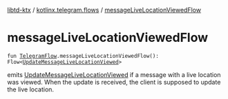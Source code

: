 [libtd-ktx](../index.md) / [kotlinx.telegram.flows](index.md) / [messageLiveLocationViewedFlow](./message-live-location-viewed-flow.md)

# messageLiveLocationViewedFlow

`fun `[`TelegramFlow`](../kotlinx.telegram.core/-telegram-flow/index.md)`.messageLiveLocationViewedFlow(): Flow<`[`UpdateMessageLiveLocationViewed`](https://tdlibx.github.io/td/docs/org/drinkless/td/libcore/telegram/TdApi.UpdateMessageLiveLocationViewed.html)`>`

emits [UpdateMessageLiveLocationViewed](https://tdlibx.github.io/td/docs/org/drinkless/td/libcore/telegram/TdApi.UpdateMessageLiveLocationViewed.html) if a message with a live location was viewed. When the
update is received, the client is supposed to update the live location.

